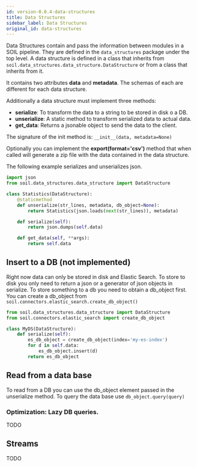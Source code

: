 ```yaml
---
id: version-0.0.4-data-structures
title: Data Structures
sidebar_label: Data Structures
original_id: data-structures
---
```


Data Structures contain and pass the information between modules in a SOIL pipeline. They are defined in the `data_structures` package under the top level. A data structure is defined in a class that inherits from `soil.data_structures.data_structure.DataStructure` or from a class that inherits from it.

It contains two attributes **data** and **metadata**. The schemas of each are different for each data structure.

Additionally a data structure must implement three methods:
* **serialize**: To transform the data to a string to be stored in disk o a DB.
* **unserialize**: A static method to transform serialized data to actual data.
* **get_data**: Returns a jsonable object to send the data to the client.

The signature of the init method is: `__init__(data, metadata=None)`

Optionally you can implement the **export(format='csv')** method that when called will generate a zip file with the data contained in the data structure.

The following example serializes and unserializes json.

```py
import json
from soil.data_structures.data_structure import DataStructure

class Statistics(DataStructure):
    @staticmethod
    def unserialize(str_lines, metadata, db_object=None):
        return Statistics(json.loads(next(str_lines)), metadata)

    def serialize(self):
        return json.dumps(self.data)

    def get_data(self, **args):
        return self.data
```

## Insert to a DB (not implemented)
Right now data can only be stored in disk and Elastic Search. To store to disk you only need to return a json or a generator of json objects in serialize.
To store something to a db you need to obtain a db_object first. You can create a db_object from `soil.connectors.elastic_search.create_db_object()`

```py
from soil.data_structures.data_structure import DataStructure
from soil.connectors.elastic_search import create_db_object

class MyDS(DataStructure):
    def serialize(self):
        es_db_object = create_db_object(index='my-es-index')
        for d in self.data:
            es_db_object.insert(d)
        return es_db_object
```


## Read from a data base

To read from a DB you can use the db_object element passed in the unserialize method. To query the data base use `db_object.query(query)`

### Optimization: Lazy DB queries.

TODO

## Streams

TODO
